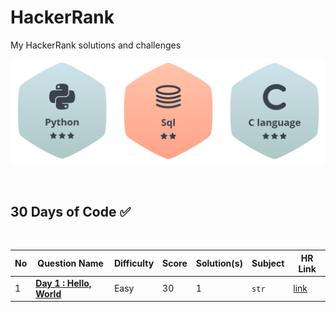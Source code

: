# HackerRank
My HackerRank solutions and challenges

![](Solution/Badage.png)

<br>

## 30 Days of Code ✅

<br>

| No | Question Name | Difficulty | Score | Solution(s) | Subject | HR Link |
|--|--|--|--|--|--|--|
| 1 | [**Day 1 : Hello, World**](https://Solution/HelloWorld!.md) | Easy | 30 | 1 | `str` | [link](https://www.hackerrank.com/challenges/hello-world-c/problem?isFullScreen=true) |
